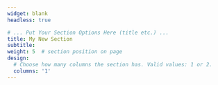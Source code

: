 ```yaml
---
widget: blank
headless: true

# ... Put Your Section Options Here (title etc.) ...
title: My New Section
subtitle:
weight: 5  # section position on page
design:
  # Choose how many columns the section has. Valid values: 1 or 2.
  columns: '1'
---
```

